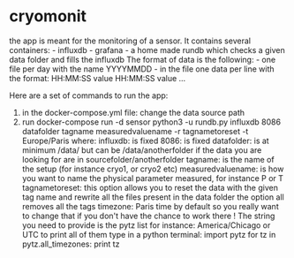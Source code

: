 # cryomonit
the app is meant for the monitoring of a sensor. It contains several containers:
    - influxdb 
    - grafana
    - a home made rundb which checks a given data folder and fills the influxdb 
The format of data is the following:
    - one file per day with the name YYYYMMDD
    - in the file one data per line with the format:
        HH:MM:SS value
        HH:MM:SS value
        ...

Here are a set of commands to run the app:
1. in the docker-compose.yml file:
    change the data source path 
2. run 
docker-compose run -d sensor python3 -u rundb.py influxdb 8086 datafolder tagname measuredvaluename -r tagnametoreset -t Europe/Paris
where:
    influxdb: is fixed
    8086: is fixed
    datafolder: is at minimum /data/ but can be /data/anotherfolder if the data you are looking for are in sourcefolder/anotherfolder
    tagname: is the name of the setup (for instance cryo1, or cryo2 etc)
    measuredvaluename: is how you want to name the physical parameter measured, for instance P or T 
    tagnametoreset: this option allows you to reset the data with the given tag name and rewrite all the files present in the data folder 
                    the option all removes all the tags
    timezone: Paris time by default so you really want to change that if you don't have the chance to work there !
              The string you need to provide is the pytz list for instance: America/Chicago or UTC 
               to print all of them type in a python terminal: 
                import pytz
                for tz in pytz.all_timezones:
                    print tz
